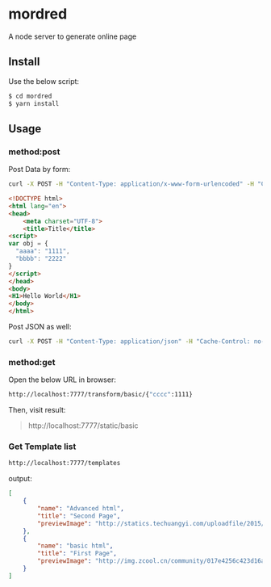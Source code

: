 # mordred

A node server to generate online page

## Install

Use the below script:

```bash
$ cd mordred
$ yarn install
```

## Usage

### method:post

Post Data by form:
```bash
curl -X POST -H "Content-Type: application/x-www-form-urlencoded" -H "Cache-Control: no-cache" -d 'aaaa=1111&bbbb=2222' "http://localhost:7777/transform/basic"
```

```html
<!DOCTYPE html>
<html lang="en">
<head>
    <meta charset="UTF-8">
    <title>Title</title>
<script>
var obj = {
  "aaaa": "1111",
  "bbbb": "2222"
}
</script>
</head>
<body>
<H1>Hello World</H1>
</body>
</html>
```

Post JSON as well:

```bash
curl -X POST -H "Content-Type: application/json" -H "Cache-Control: no-cache" -d '{"ccc": 123}' "http://localhost:7777/transform/basic"
```

### method:get

Open the below URL in browser:

```bash
http://localhost:7777/transform/basic/{"cccc":1111}
```

Then, visit result:
> http://localhost:7777/static/basic

### Get Template list

```bash
http://localhost:7777/templates
```

output:
```json
[
    {
        "name": "Advanced html",
        "title": "Second Page",
        "previewImage": "http://statics.techuangyi.com/uploadfile/2015/07/26/ae70614dca8eaf859f4fe4f85e7847df.jpg"
    },
    {
        "name": "basic html",
        "title": "First Page",
        "previewImage": "http://img.zcool.cn/community/017e4256c423d16ac7256cb0e35226.jpg"
    }
]
```
